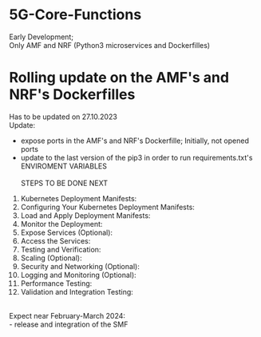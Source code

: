 # 5G-Core-Functions
Early Development; <br>
Only AMF and NRF (Python3 microservices and Dockerfilles)


# Rolling update on the AMF's and NRF's Dockerfilles
Has to be updated on 27.10.2023 <br>
Update:<br>
- expose ports in the AMF's and NRF's Dockerfille; Initially, not opened ports <br>
- update to the last version of the pip3 in order to run requirements.txt's ENVIROMENT VARIABLES
<br> <br>
STEPS TO BE DONE NEXT <br>
1) Kubernetes Deployment Manifests: <br>
2) Configuring Your Kubernetes Deployment Manifests: <br>
3) Load and Apply Deployment Manifests: <br>
4) Monitor the Deployment: <br>
5) Expose Services (Optional): <br>
6) Access the Services: <br>
7) Testing and Verification: <br>
8) Scaling (Optional): <br>
9) Security and Networking (Optional): <br>
10) Logging and Monitoring (Optional): <br>
11) Performance Testing: <br>
12) Validation and Integration Testing: <br>

<br> 
Expect near February-March 2024: <br>
- release and integration of the SMF
